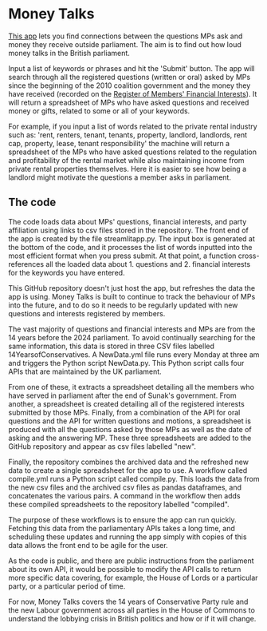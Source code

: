 #  Money Talks

[This app](https://moneytalks.streamlit.app) lets you find connections between the questions MPs ask and money they receive outside parliament. The aim is to find out how loud money talks in the British parliament.

Input a list of keywords or phrases and hit the 'Submit' button. The app will search through all the registered questions (written or oral) asked by MPs since the beginning of the 2010 coalition government and the money they have received (recorded on the [Register of Members' Financial Interests](https://www.parliament.uk/mps-lords-and-offices/standards-and-financial-interests/parliamentary-commissioner-for-standards/registers-of-interests/register-of-members-financial-interests/)). It will return a spreadsheet of MPs who have asked questions and received money or gifts, related to some or all of your keywords. 

For example, if you input a list of words related to the private rental industry such as: 'rent, renters, tenant, tenants, property, landlord, landlords, rent cap, property, lease, tenant responsibility' the machine will return a spreadsheet of the MPs who have asked questions related to the regulation and profitability of the rental market while also maintaining income from private rental properties themselves. Here it is easier to see how being a landlord might motivate the questions a member asks in parliament.

## The code

The code loads data about MPs' questions, financial interests, and party affiliation using links to csv files stored in the repository. The front end of the app is created by the file streamlitapp.py. The input box is generated at the bottom of the code, and it processes the list of words inputted into the most efficient format when you press submit. At that point, a function cross-references all the loaded data about 1. questions and 2. financial interests for the keywords you have entered.

This GitHub repository  doesn't just host the app, but refreshes the data the app is using. Money Talks is built to continue to track the behaviour of MPs into the future, and to do so it needs to be regularly updated with new questions and interests registered by members. 

The vast majority of questions and financial interests and MPs are from the 14 years before the 2024 parliament. To avoid continually searching for the same information, this data is stored in three CSV files labelled 14YearsofConservatives. A NewData.yml file runs every Monday at three am and triggers the Python script NewData.py. This Python script calls four APIs that are maintained by the UK parliament.  

From one of these, it extracts a spreadsheet detailing all the members who have served in parliament after the end of Sunak's government. From another, a spreadsheet is created detailing all of the  registered interests submitted by those MPs. Finally, from a combination of the API for oral questions and the API for written questions and motions, a spreadsheet is produced with all the questions asked by those MPs as well as the date of asking and the answering MP. These three spreadsheets are added to the GitHub repository and appear as csv files labelled "new".

Finally, the repository combines the archived data and the refreshed new data to create a single spreadsheet for the app to use. A workflow called compile.yml runs a Python script called compile.py. This loads the data from the new csv files and the archived csv files as pandas dataframes, and concatenates the various pairs. A command in the workflow then adds these compiled spreadsheets to the repository labelled "compiled".

The purpose of these workflows is to ensure the app can run quickly. Fetching this data from the parliamentary APIs takes a long time, and scheduling these updates and running the app simply with copies of this data allows the front end to be agile for the user. 
       
As the code is public, and there are public instructions from the parliament about its own API, it would be possible to modify the API calls to return more specific data covering, for example, the House of Lords or a particular party, or a particular period of time.  
       
For now, Money Talks covers the 14 years of Conservative Party rule and the new Labour government across all parties in the House of Commons to understand the lobbying crisis in British politics and how or if it will change.
